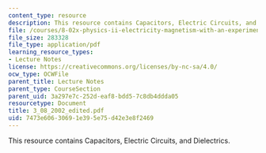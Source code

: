 ```yaml
---
content_type: resource
description: This resource contains Capacitors, Electric Circuits, and Dielectrics.
file: /courses/8-02x-physics-ii-electricity-magnetism-with-an-experimental-focus-spring-2005/7473e60630691e395e75d42e3e8f2469_3_08_2002_edited.pdf
file_size: 283328
file_type: application/pdf
learning_resource_types:
- Lecture Notes
license: https://creativecommons.org/licenses/by-nc-sa/4.0/
ocw_type: OCWFile
parent_title: Lecture Notes
parent_type: CourseSection
parent_uid: 3a297e7c-252d-eaf8-bdd5-7c8db4ddda05
resourcetype: Document
title: 3_08_2002_edited.pdf
uid: 7473e606-3069-1e39-5e75-d42e3e8f2469
---
```

This resource contains Capacitors, Electric Circuits, and Dielectrics.